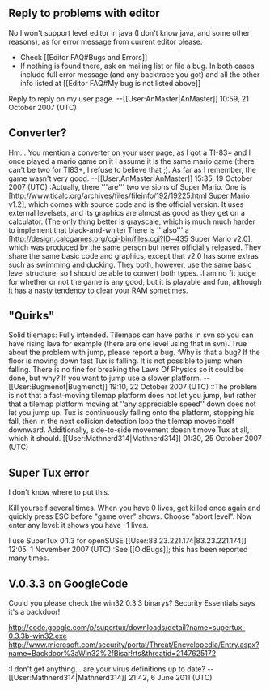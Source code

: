 ## Reply to problems with editor

No I won't support level editor in java (I don't know java, and some other reasons), as for error message from current editor please:
* Check [[Editor FAQ#Bugs and Errors]]
* If nothing is found there, ask on mailing list or file a bug. In both cases include full error message (and any backtrace you got) and all the other info listed at [[Editor FAQ#My bug is not listed above]]


Reply to reply on my user page. --[[User:AnMaster|AnMaster]] 10:59, 21 October 2007 (UTC)

## Converter?

Hm... You mention a converter on your user page, as I got a TI-83+ and I once played a mario game on it I assume it is the same mario game (there can't be two for TI83+, I refuse to believe that ;). As far as I remember, the game wasn't very good. --[[User:AnMaster|AnMaster]] 15:35, 19 October 2007 (UTC)
:Actually, there '''are''' two versions of Super Mario. One is [http://www.ticalc.org/archives/files/fileinfo/192/19225.html Super Mario v1.2], which comes with source code and is the official version. It uses external levelsets, and its graphics are almost as good as they get on a calculator. (The only thing better is grayscale, which is much much harder to implement that black-and-white) There is '''also''' a [http://design.calcgames.org/cgi-bin/files.cgi?ID=435 Super Mario v2.0], which was produced by the same person but never officially released. They share the same basic code and graphics, except that v2.0 has some extras such as swimming and ducking. They both, however, use the same basic level structure, so I should be able to convert both types.
:I am no fit judge for whether or not the game is any good, but it is playable and fun, although it has a nasty tendency to clear your RAM sometimes.

## "Quirks"

Solid tilemaps: Fully intended. Tilemaps can have paths in svn so you can have rising lava for example (there are one level using that in svn). True about the problem with jump, please report a bug.
:Why is that a bug? If the floor is moving down fast Tux is falling. It is not possible to jump when falling. There is no fine for breaking the Laws Of Physics so it could be done, but why? If you want to jump use a slower platform. --[[User:Bugmenot|Bugmenot]] 19:10, 22 October 2007 (UTC)
::The problem is not that a fast-moving tilemap platform does not let you jump, but rather that a tilemap platform moving at ''any appreciable speed'' down does not let you jump up. Tux is continuously falling onto the platform, stopping his fall, then in the next collision detection loop the tilemap moves itself downward. Additionally, side-to-side movement doesn't move Tux at all, which it should. [[User:Mathnerd314|Mathnerd314]] 01:30, 25 October 2007 (UTC)

## Super Tux error
I don't know where to put this.

Kill yourself several times. When you have 0 lives, get killed once again and quickly press ESC before "game over" shows. Choose "abort level". Now enter any level: it shows you have -1 lives. 

I use SuperTux 0.1.3 for openSUSE [[User:83.23.221.174|83.23.221.174]] 12:05, 1 November 2007 (UTC)
:See [[OldBugs]]; this has been reported many times.

## V.0.3.3 on GoogleCode
Could you please check the win32 0.3.3 binarys? Security Essentials says it's a backdoor!

http://code.google.com/p/supertux/downloads/detail?name=supertux-0.3.3b-win32.exe
http://www.microsoft.com/security/portal/Threat/Encyclopedia/Entry.aspx?name=Backdoor%3aWin32%2fBisar!rts&threatid=2147625172

:I don't get anything... are your virus definitions up to date? --[[User:Mathnerd314|Mathnerd314]] 21:42, 6 June 2011 (UTC)
